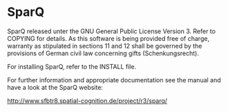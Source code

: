 SparQ
=====

SparQ released unter the GNU General Public License Version 3. Refer
to COPYING for details. As this software is being provided free of charge,
warranty as stipulated in sections 11 and 12 shall be governed by the
provisions of German civil law concerning gifts (Schenkungsrecht).

For installing SparQ, refer to the INSTALL file.

For further information and appropriate documentation see the manual
and have a look at the SparQ website:

http://www.sfbtr8.spatial-cognition.de/project/r3/sparq/
